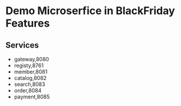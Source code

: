 # Demo Microserfice in BlackFriday Features

## Services

- gateway,8080
- registy,8761
- member,8081
- catalog,8082
- search,8083
- order,8084
- payment,8085
